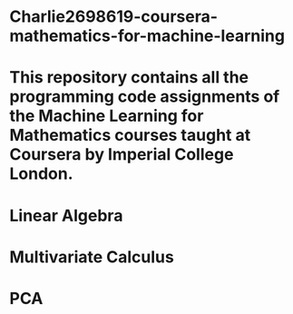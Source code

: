 # Charlie2698619-coursera-mathematics-for-machine-learning
# This repository contains all the programming code assignments of the Machine Learning for Mathematics courses taught at Coursera by Imperial College London. 
# Linear Algebra 

# Multivariate Calculus 

# PCA 
